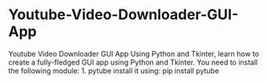 # Youtube-Video-Downloader-GUI-App
Youtube Video Downloader GUI App Using Python and Tkinter, learn how to create a fully-fledged GUI app using Python and Tkinter. You need to install the following module: 1. pytube   install it using: pip install pytube
